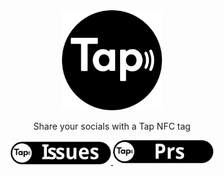 <div align="center">
  <img src="./Github/logo/Tap Logo SVG.svg" alt="Logo" width="160" height="160">
  <p>Share your socials with a Tap NFC tag</p>
  <a href="https://github.com/Martijn-Faber/Tap/issues">
    <img src="./Github/badges/Tap - Badges - Issues.svg" alt="Issues" width="160"></img>
  </a>
  <a href="https://github.com/Martijn-Faber/Tap/pulls">
    <img src="./Github/badges/Tap - Badges - Prs.svg" alt="Pull Requests" width="160"></img>
  </a>
  <br><br>
</div>
